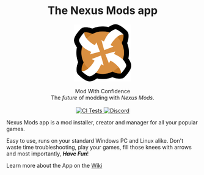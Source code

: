 <div align="center">
	<h1>The Nexus Mods app</h1>
	<img src="https://github.com/Nexus-Mods/NexusMods.MkDocsMaterial.Themes.Next/blob/2b49cf1fdd0f15684c6057259b52210e73705b98/Images/Nexus-Icon.png?raw=true" width="150" align="center" />
	<br/> <br/>
    Mod With Confidence
    <br/>
    The <i>future</i> of modding with <i>Nexus Mods</i>.
    <br/><br/>
    <a href="https://github.com/Nexus-Mods/NexusMods.App/actions/workflows/clean_environment_tests.yaml" target="_blank">
        <img src="https://github.com/Nexus-Mods/NexusMods.App/actions/workflows/clean_environment_tests.yaml/badge.svg" alt="CI Tests">
    </a>
    <a href="https://discord.gg/ReWTxb93jS" target="_blank">
        <img src="https://img.shields.io/discord/1134149061080002713?logo=discord&logoColor=white&color=7289da" alt="Discord">
    </a>
</div>

Nexus Mods app is a mod installer, creator and manager for all your popular games.

Easy to use, runs on your standard Windows PC and Linux alike. Don't waste time troubleshooting, play your games,
fill those knees with arrows and most importantly, ***Have Fun***!

Learn more about the App on the [Wiki](https://nexus-mods.github.io/NexusMods.App/)

